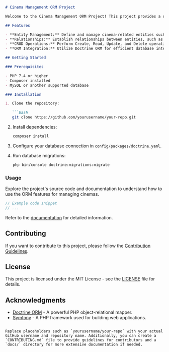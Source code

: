 
```markdown
# Cinema Management ORM Project

Welcome to the Cinema Management ORM Project! This project provides a robust and flexible Object-Relational Mapping (ORM) solution for managing cinemas and related entities.

## Features

- **Entity Management:** Define and manage cinema-related entities such as movies, theaters, showtimes, and more.
- **Relationships:** Establish relationships between entities, such as the association between movies and theaters for specific showtimes.
- **CRUD Operations:** Perform Create, Read, Update, and Delete operations on cinema-related data.
- **ORM Integration:** Utilize Doctrine ORM for efficient database interactions and mapping.

## Getting Started

### Prerequisites

- PHP 7.4 or higher
- Composer installed
- MySQL or another supported database

### Installation

1. Clone the repository:

   ```bash
   git clone https://github.com/yourusername/your-repo.git
   ```

2. Install dependencies:

   ```bash
   composer install
   ```

3. Configure your database connection in `config/packages/doctrine.yaml`.

4. Run database migrations:

   ```bash
   php bin/console doctrine:migrations:migrate
   ```

### Usage

Explore the project's source code and documentation to understand how to use the ORM features for managing cinemas.

```php
// Example code snippet
// ...
```

Refer to the [documentation](docs/) for detailed information.

## Contributing

If you want to contribute to this project, please follow the [Contribution Guidelines](CONTRIBUTING.md).

## License

This project is licensed under the MIT License - see the [LICENSE](LICENSE) file for details.

## Acknowledgments

- [Doctrine ORM](https://www.doctrine-project.org/) - A powerful PHP object-relational mapper.
- [Symfony](https://symfony.com/) - A PHP framework used for building web applications.
```

Replace placeholders such as `yourusername/your-repo` with your actual GitHub username and repository name. Additionally, you can create a `CONTRIBUTING.md` file to provide guidelines for contributors and a `docs/` directory for more extensive documentation if needed.
